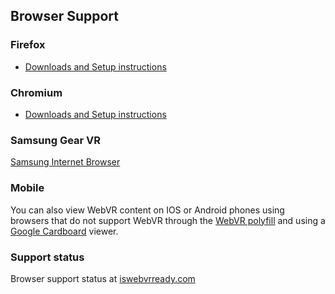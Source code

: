 ## Browser Support

### Firefox
* [Downloads and Setup instructions](/browsers/firefox)

### Chromium
* [Downloads and Setup instructions](/browsers/chromium)

### Samsung Gear VR
[Samsung Internet Browser](https://t.co/od5cnI1QO2)

### Mobile
You can also view WebVR content on IOS or Android phones using browsers that do not support WebVR through the [WebVR polyfill](https://github.com/googlevr/webvr-polyfill) and using a [Google Cardboard](https://vr.google.com/cardboard/) viewer.

### Support status
Browser support status at [iswebvrready.com](https://iswebvrready.com)
